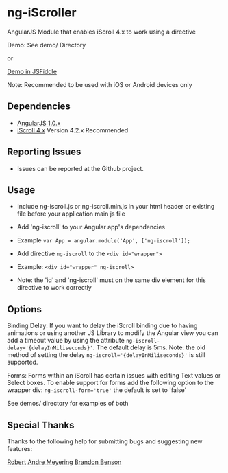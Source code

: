 ng-iScroller
============

AngularJS Module that enables iScroll 4.x to work using a directive

Demo: See demo/ Directory

or

[Demo in JSFiddle](http://jsfiddle.net/C7k3d/1/)

Note: Recommended to be used with iOS or Android devices only


Dependencies
------------
- [AngularJS 1.0.x](http://angularjs.org/)
- [iScroll 4.x](https://github.com/cubiq/iscroll)   Version 4.2.x Recommended


Reporting Issues
-------------
- Issues can be reported at the Github project.


Usage
---------

* Include ng-iscroll.js or ng-iscroll.min.js in your html header or existing file before your application main js file
* Add 'ng-iscroll' to your Angular app's dependencies
 * Example ```var App = angular.module('App', ['ng-iscroll']);```

* Add directive `ng-iscroll` to the ```<div id="wrapper">```
 * Example: ```<div id="wrapper" ng-iscroll>```
 * Note: the 'id' and 'ng-iscroll' must on the same div element for this directive to work correctly
	 

Options
-------------

Binding Delay: 
If you want to delay the iScroll binding due to having animations or using another JS Library to modify the Angular view you can add a timeout value by using the attribute ```ng-iscroll-delay='{delayInMiliseconds}'```.  The default delay is 5ms.
Note: the old method of setting the delay ```ng-iscroll='{delayInMiliseconds}'``` is still supported.

Forms:
Forms within an iScroll has certain issues with editing Text values or Select boxes.  To enable support for forms add the following option to the wrapper div: ```ng-iscroll-form='true'``` the default is set to 'false'

See demos/ directory for examples of both


Special Thanks
---------------

Thanks to the following help for submitting bugs and suggesting new features:

[Robert](https://github.com/rtpm)
[Andre Meyering](https://github.com/archer96)
[Brandon Benson](https://github.com/bensane)
